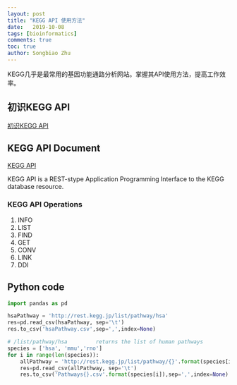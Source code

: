 ```yaml
---
layout: post
title: "KEGG API 使用方法"
date:   2019-10-08
tags: [bioinformatics]
comments: true
toc: true
author: Songbiao Zhu
---
```


KEGG几乎是最常用的基因功能通路分析网站。掌握其API使用方法，提高工作效率。

<!-- more -->

## 初识KEGG API

[初识KEGG API](http://www.bioinfo-scrounger.com/archives/230)

## KEGG API Document

[KEGG API](https://www.kegg.jp/kegg/rest/keggapi.html)

KEGG API is a REST-stype Application Programming Interface to the KEGG database resource.

### KEGG API Operations

1. INFO
2. LIST
3. FIND
4. GET
5. CONV
6. LINK
7. DDI

## Python code

```python
import pandas as pd

hsaPathway = 'http://rest.kegg.jp/list/pathway/hsa'
res=pd.read_csv(hsaPathway, sep='\t')
res.to_csv('hsaPathway.csv',sep=',',index=None) 

# /list/pathway/hsa 	   	returns the list of human pathways
species = ['hsa', 'mmu','rno']
for i in range(len(species)):
    allPathway = 'http://rest.kegg.jp/list/pathway/{}'.format(species[i])
    res=pd.read_csv(allPathway, sep='\t')
    res.to_csv('Pathways{}.csv'.format(species[i]),sep=',',index=None) 
```


